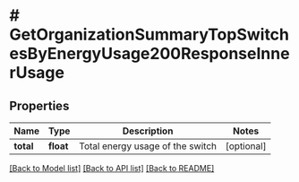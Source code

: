 # # GetOrganizationSummaryTopSwitchesByEnergyUsage200ResponseInnerUsage

## Properties

Name | Type | Description | Notes
------------ | ------------- | ------------- | -------------
**total** | **float** | Total energy usage of the switch | [optional]

[[Back to Model list]](../../README.md#models) [[Back to API list]](../../README.md#endpoints) [[Back to README]](../../README.md)
